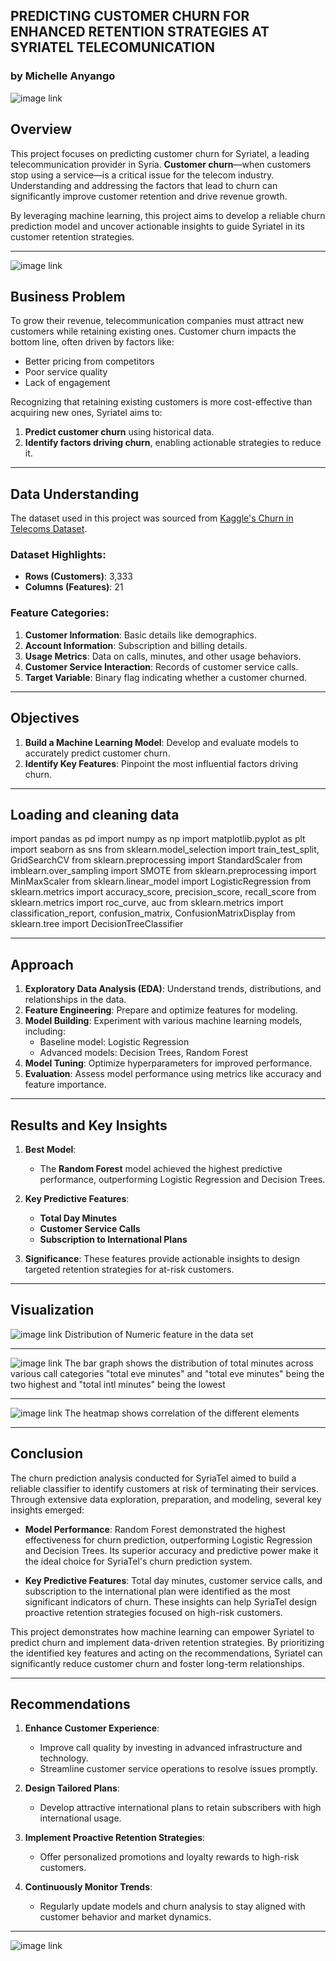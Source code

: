 ## PREDICTING CUSTOMER CHURN FOR ENHANCED RETENTION STRATEGIES AT SYRIATEL TELECOMUNICATION
### by Michelle Anyango
![image link](https://github.com/Michdev2024/Moringa-phase-3-project/blob/main/photo%201.jpg)


## Overview

This project focuses on predicting customer churn for Syriatel, a leading telecommunication provider in Syria. **Customer churn**—when customers stop using a service—is a critical issue for the telecom industry. Understanding and addressing the factors that lead to churn can significantly improve customer retention and drive revenue growth.

By leveraging machine learning, this project aims to develop a reliable churn prediction model and uncover actionable insights to guide Syriatel in its customer retention strategies.

---
![image link](https://github.com/Michdev2024/Moringa-phase-3-project/blob/main/photo%202.jpg)

## Business Problem

To grow their revenue, telecommunication companies must attract new customers while retaining existing ones. Customer churn impacts the bottom line, often driven by factors like:
- Better pricing from competitors
- Poor service quality
- Lack of engagement

Recognizing that retaining existing customers is more cost-effective than acquiring new ones, Syriatel aims to:
1. **Predict customer churn** using historical data.
2. **Identify factors driving churn**, enabling actionable strategies to reduce it.

---

## Data Understanding

The dataset used in this project was sourced from [Kaggle's Churn in Telecoms Dataset](https://www.kaggle.com/datasets/becksddf/churn-in-telecoms-dataset). 

### Dataset Highlights:
- **Rows (Customers)**: 3,333
- **Columns (Features)**: 21

### Feature Categories:
1. **Customer Information**: Basic details like demographics.
2. **Account Information**: Subscription and billing details.
3. **Usage Metrics**: Data on calls, minutes, and other usage behaviors.
4. **Customer Service Interaction**: Records of customer service calls.
5. **Target Variable**: Binary flag indicating whether a customer churned.

---

## Objectives

1. **Build a Machine Learning Model**: Develop and evaluate models to accurately predict customer churn.
2. **Identify Key Features**: Pinpoint the most influential factors driving churn.

---
## Loading and cleaning data 
import pandas as pd
import numpy as np
import matplotlib.pyplot as plt
import seaborn as sns
from sklearn.model_selection import train_test_split, GridSearchCV
from sklearn.preprocessing import StandardScaler
from imblearn.over_sampling import SMOTE
from sklearn.preprocessing import MinMaxScaler
from sklearn.linear_model import LogisticRegression
from sklearn.metrics import accuracy_score, precision_score, recall_score
from sklearn.metrics import roc_curve, auc
from sklearn.metrics import classification_report, confusion_matrix, ConfusionMatrixDisplay
from sklearn.tree import DecisionTreeClassifier

---
## Approach

1. **Exploratory Data Analysis (EDA)**: Understand trends, distributions, and relationships in the data.
2. **Feature Engineering**: Prepare and optimize features for modeling.
3. **Model Building**: Experiment with various machine learning models, including:
   - Baseline model: Logistic Regression
   - Advanced models: Decision Trees, Random Forest
4. **Model Tuning**: Optimize hyperparameters for improved performance.
5. **Evaluation**: Assess model performance using metrics like accuracy and feature importance.

---

## Results and Key Insights

1. **Best Model**: 
   - The **Random Forest** model achieved the highest predictive performance, outperforming Logistic Regression and Decision Trees.

2. **Key Predictive Features**:
   - **Total Day Minutes**
   - **Customer Service Calls**
   - **Subscription to International Plans**

3. **Significance**: These features provide actionable insights to design targeted retention strategies for at-risk customers.

---

## Visualization 
![image link](https://github.com/Michdev2024/Moringa-phase-3-project/blob/main/photo%204.png)
Distribution of Numeric feature in the data set 

---

![image link](https://github.com/Michdev2024/Moringa-phase-3-project/blob/main/photo%206.png)
 The bar graph shows the distribution of total minutes across various call categories "total eve minutes" and "total eve minutes"  being the two highest and "total intl minutes" being the lowest  

 ---
 
![image link](https://github.com/Michdev2024/Moringa-phase-3-project/blob/main/photo%207.png)
The heatmap shows correlation of the different elements 

---
## Conclusion

The churn prediction analysis conducted for SyriaTel aimed to build a reliable classifier to identify customers at risk of terminating their services. Through extensive data exploration, preparation, and modeling, several key insights emerged:

- **Model Performance**: Random Forest demonstrated the highest effectiveness for churn prediction, outperforming Logistic Regression and Decision Trees. Its superior accuracy and predictive power make it the ideal choice for SyriaTel's churn prediction system.

- **Key Predictive Features**: Total day minutes, customer service calls, and subscription to the international plan were identified as the most significant indicators of churn. These insights can help SyriaTel design proactive retention strategies focused on high-risk customers.


This project demonstrates how machine learning can empower Syriatel to predict churn and implement data-driven retention strategies. By prioritizing the identified key features and acting on the recommendations, Syriatel can significantly reduce customer churn and foster long-term relationships.


---

## Recommendations

1. **Enhance Customer Experience**:
   - Improve call quality by investing in advanced infrastructure and technology.
   - Streamline customer service operations to resolve issues promptly.

2. **Design Tailored Plans**:
   - Develop attractive international plans to retain subscribers with high international usage.

3. **Implement Proactive Retention Strategies**:
   - Offer personalized promotions and loyalty rewards to high-risk customers.

4. **Continuously Monitor Trends**:
   - Regularly update models and churn analysis to stay aligned with customer behavior and market dynamics.


---
![image link](https://github.com/Michdev2024/Moringa-phase-3-project/blob/main/photo%203.jpg)
